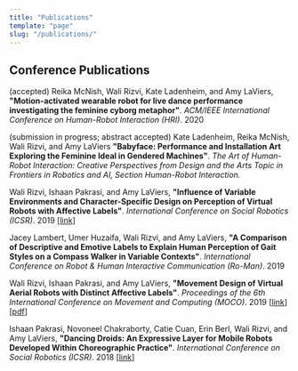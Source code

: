 ```yaml
---
title: "Publications"
template: "page"
slug: "/publications/"
---
```


## Conference Publications

(accepted) Reika McNish, Wali Rizvi, Kate Ladenheim, and Amy LaViers, **"Motion-activated wearable robot for live dance performance investigating the feminine cyborg metaphor"**. *ACM/IEEE International  Conference on Human-Robot Interaction (HRI)*. 2020

(submission in progress; abstract accepted) Kate Ladenheim, Reika McNish, Wali Rizvi, and Amy LaViers **"Babyface: Performance and Installation Art Exploring the Feminine Ideal in Gendered Machines"**. *The Art of Human-Robot Interaction: Creative Perspectives from Design and the Arts Topic in Frontiers in Robotics and AI, Section Human-Robot Interaction.*

Wali Rizvi, Ishaan Pakrasi, and Amy LaViers, **"Influence of Variable Environments and Character-Specific Design on Perception of Virtual Robots with Affective Labels"**. *International Conference on Social Robotics (ICSR)*. 2019 [[link](https://link.springer.com/chapter/10.1007/978-3-030-35888-4_24)]

Jacey Lambert, Umer Huzaifa, Wali Rizvi, and Amy LaViers, **"A Comparison of Descriptive and Emotive Labels to Explain Human Perception of Gait Styles on a Compass Walker in Variable Contexts"**. *International Conference on Robot \& Human Interactive Communication (Ro-Man)*. 2019

Wali Rizvi, Ishaan Pakrasi, and Amy LaViers, **"Movement Design of Virtual Aerial Robots with Distinct Affective Labels"**. *Proceedings of the 6th International Conference on Movement and Computing (MOCO)*. 2019 [[link](https://dl.acm.org/citation.cfm?id=3359601)] [<a href="/media/papers/moco19.pdf" target="_blank">pdf</a>]

Ishaan Pakrasi, Novoneel Chakraborty, Catie Cuan, Erin Berl,  Wali Rizvi, and Amy LaViers, **"Dancing Droids: An Expressive Layer for Mobile Robots Developed Within Choreographic Practice"**. *International Conference on Social Robotics (ICSR)*. 2018 [[link](https://link.springer.com/chapter/10.1007/978-3-030-05204-1_40)]